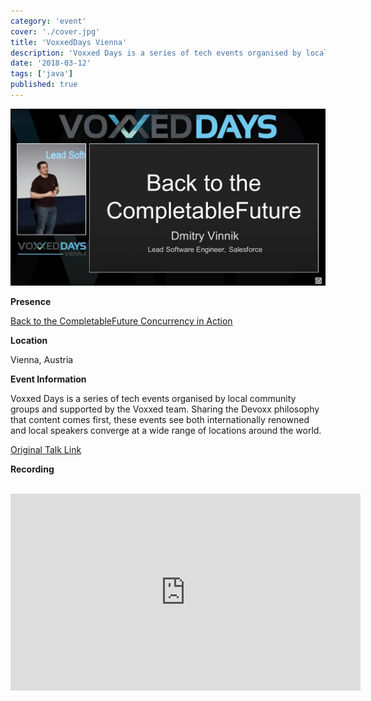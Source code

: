 ```yaml
---
category: 'event'
cover: './cover.jpg'
title: 'VoxxedDays Vienna'
description: 'Voxxed Days is a series of tech events organised by local community groups and supported by the Voxxed team'
date: '2018-03-12'
tags: ['java']
published: true
---
```

![cover](./cover.jpg)

**Presence**

[Back to the CompletableFuture Concurrency in Action]() 

**Location**

Vienna, Austria

**Event Information**

Voxxed Days is a series of tech events organised by local community groups and supported by the Voxxed team. Sharing the Devoxx philosophy that content comes first, these events see both internationally renowned and local speakers converge at a wide range of locations around the world.

[Original Talk Link](https://voxxeddaysvienna2018.sched.com/)

**Recording**

<br>

<iframe width="560" height="315" src="https://www.youtube.com/embed/xm_ROh6X_Cg" title="YouTube video player" frameborder="0" allow="accelerometer; autoplay; clipboard-write; encrypted-media; gyroscope; picture-in-picture" allowfullscreen></iframe>

<br>
